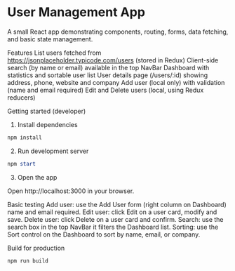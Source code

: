 # User Management App 

A small React app demonstrating components, routing, forms, data fetching, and basic state management.

Features
List users fetched from https://jsonplaceholder.typicode.com/users (stored in Redux)
Client-side search (by name or email) available in the top NavBar
Dashboard with statistics and sortable user list
User details page (/users/:id) showing address, phone, website and company
Add user (local only) with validation (name and email required)
Edit and Delete users (local, using Redux reducers)


Getting started (developer)
1. Install dependencies

```powershell
npm install
```

2. Run development server

```powershell
npm start
```

3. Open the app

Open http://localhost:3000 in your browser.

Basic testing
Add user: use the Add User form (right column on Dashboard) name and email required.
Edit user: click Edit on a user card, modify and save.
Delete user: click Delete on a user card and confirm.
Search: use the search box in the top NavBar it filters the Dashboard list.
Sorting: use the Sort control on the Dashboard to sort by name, email, or company.

Build for production

```powershell
npm run build
```

